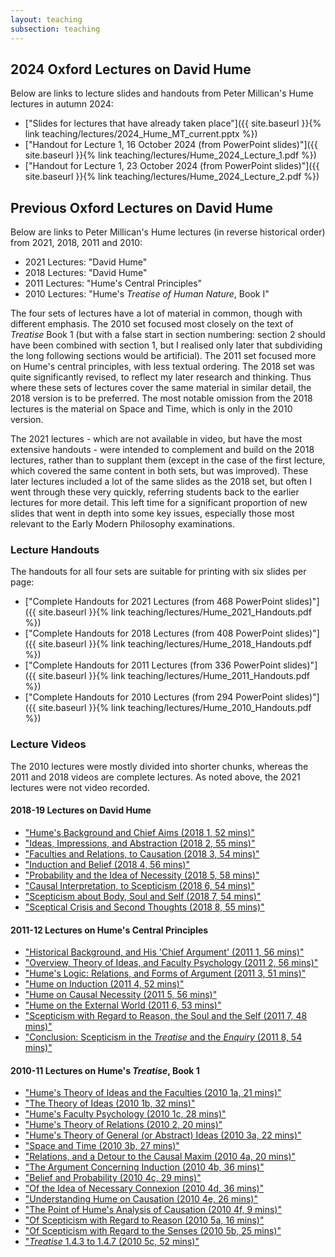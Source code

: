 ```yaml
---
layout: teaching
subsection: teaching
---
```

## 2024 Oxford Lectures on David Hume

Below are links to lecture slides and handouts from Peter Millican's Hume lectures in autumn 2024:

- ["Slides for lectures that have already taken place"]({{ site.baseurl }}{% link teaching/lectures/2024_Hume_MT_current.pptx %})
- ["Handout for Lecture 1, 16 October 2024 (from PowerPoint slides)"]({{ site.baseurl }}{% link teaching/lectures/Hume_2024_Lecture_1.pdf %})
- ["Handout for Lecture 1, 23 October 2024 (from PowerPoint slides)"]({{ site.baseurl }}{% link teaching/lectures/Hume_2024_Lecture_2.pdf %})

## Previous Oxford Lectures on David Hume

Below are links to Peter Millican's Hume lectures (in reverse historical order) from 2021, 2018, 2011 and 2010:

- 2021 Lectures: "David Hume"
- 2018 Lectures: "David Hume"
- 2011 Lectures: "Hume's Central Principles"
- 2010 Lectures: "Hume's *Treatise of Human Nature*, Book I"

The four sets of lectures have a lot of material in common, though with different emphasis. The 2010 set focused most closely on the text of *Treatise* Book 1 (but with a false start in section numbering: section 2 should have been combined with section 1, but I realised only later that subdividing the long following sections would be artificial). The 2011 set focused more on Hume's central principles, with less textual ordering. The 2018 set was quite significantly revised, to reflect my later research and thinking. Thus where these sets of lectures cover the same material in similar detail, the 2018 version is to be preferred. The most notable omission from the 2018 lectures is the material on Space and Time, which is only in the 2010 version.

The 2021 lectures - which are not available in video, but have the most extensive handouts - were intended to complement and build on the 2018 lectures, rather than to supplant them (except in the case of the first lecture, which covered the same content in both sets, but was improved). These later lectures included a lot of the same slides as the 2018 set, but often I went through these very quickly, referring students back to the earlier lectures for more detail. This left time for a significant proportion of new slides that went in depth into some key issues, especially those most relevant to the Early Modern Philosophy examinations.

### Lecture Handouts

The handouts for all four sets are suitable for printing with six slides per page:

- ["Complete Handouts for 2021 Lectures (from 468 PowerPoint slides)"]({{ site.baseurl }}{% link teaching/lectures/Hume_2021_Handouts.pdf %})
- ["Complete Handouts for 2018 Lectures (from 408 PowerPoint slides)"]({{ site.baseurl }}{% link teaching/lectures/Hume_2018_Handouts.pdf %})
- ["Complete Handouts for 2011 Lectures (from 336 PowerPoint slides)"]({{ site.baseurl }}{% link teaching/lectures/Hume_2011_Handouts.pdf %})
- ["Complete Handouts for 2010 Lectures (from 294 PowerPoint slides)"]({{ site.baseurl }}{% link teaching/lectures/Hume_2010_Handouts.pdf %})

### Lecture Videos

The 2010 lectures were mostly divided into shorter chunks, whereas the 2011 and 2018 videos are complete lectures. As noted above, the 2021 lectures were not video recorded.

#### 2018-19 Lectures on David Hume

- ["Hume's Background and Chief Aims (2018 1, 52 mins)"](http://podcasts.ox.ac.uk/hume-20181-humes-background-and-chief-aims)
- ["Ideas, Impressions, and Abstraction (2018 2, 55 mins)"](http://podcasts.ox.ac.uk/hume-20182-ideas-impressions-and-abstraction)
- ["Faculties and Relations, to Causation (2018 3, 54 mins)"](http://podcasts.ox.ac.uk/hume-20183-faculties-and-relations-causation)
- ["Induction and Belief (2018 4, 56 mins)"](http://podcasts.ox.ac.uk/hume-20184-induction-and-belief)
- ["Probability and the Idea of Necessity (2018 5, 58 mins)"](http://podcasts.ox.ac.uk/hume-20185-probability-and-idea-necessity)
- ["Causal Interpretation, to Scepticism (2018 6, 54 mins)"](http://podcasts.ox.ac.uk/hume-20186-causal-interpretation-scepticism)
- ["Scepticism about Body, Soul and Self (2018 7, 54 mins)"](http://podcasts.ox.ac.uk/hume-20187-scepticism-about-body-soul-and-self)
- ["Sceptical Crisis and Second Thoughts (2018 8, 55 
mins)"](http://podcasts.ox.ac.uk/hume-20188-sceptical-crisis-and-second-thoughts)


#### 2011-12 Lectures on Hume's Central Principles

- ["Historical Background, and His 'Chief Argument' (2011 1, 56 mins)"](http://podcasts.ox.ac.uk/1-historical-background-and-his-chief-argument)
- ["Overview, Theory of Ideas, and Faculty Psychology (2011 2, 56 mins)"](http://podcasts.ox.ac.uk/2-overview-theory-ideas-and-faculty-psychology)
- ["Hume's Logic: Relations, and Forms of Argument (2011 3, 51 mins)"](http://podcasts.ox.ac.uk/3-humes-logic-relations-and-forms-argument)
- ["Hume on Induction (2011 4, 52 mins)"](http://podcasts.ox.ac.uk/4-hume-induction)
- ["Hume on Causal Necessity (2011 5, 56 mins)"](http://podcasts.ox.ac.uk/5-hume-causal-necessity)
- ["Hume on the External World (2011 6, 53 mins)"](http://podcasts.ox.ac.uk/6-hume-external-world)
- ["Scepticism with Regard to Reason, the Soul and the Self (2011 7, 48 mins)"](http://podcasts.ox.ac.uk/7-scepticism-regard-reason-soul-and-self)
- ["Conclusion: Scepticism in the <i>Treatise</i> and the <i>Enquiry</i> (2011 8, 54 
mins)"](http://podcasts.ox.ac.uk/8-conclusion-scepticism-treatise-and-enquiry)


#### 2010-11 Lectures on Hume's *Treatise*, Book 1

- ["Hume's Theory of Ideas and the Faculties (2010 1a, 21 mins)"](http://podcasts.ox.ac.uk/1a-humes-theory-ideas-and-faculties)
- ["The Theory of Ideas (2010 1b, 32 mins)"](http://podcasts.ox.ac.uk/1b-theory-ideas)
- ["Hume's Faculty Psychology (2010 1c, 28 mins)"](http://podcasts.ox.ac.uk/1c-humes-faculty-psychology)
- ["Hume's Theory of Relations (2010 2, 20 mins)"](http://podcasts.ox.ac.uk/2-humes-theory-relations)
- ["Hume's Theory of General (or Abstract) Ideas (2010 3a, 22 mins)"](http://podcasts.ox.ac.uk/3a-humes-theory-general-or-abstract-ideas)
- ["Space and Time (2010 3b, 27 mins)"](http://podcasts.ox.ac.uk/3b-space-and-time)
- ["Relations, and a Detour to the Causal Maxim (2010 4a, 20 mins)"](http://podcasts.ox.ac.uk/4a-relations-and-detour-causal-maxim)
- ["The Argument Concerning Induction (2010 4b, 36 mins)"](http://podcasts.ox.ac.uk/4b-argument-concerning-induction)
- ["Belief and Probability (2010 4c, 29 mins)"](http://podcasts.ox.ac.uk/4c-belief-and-probability)
- ["Of the Idea of Necessary Connexion (2010 4d, 36 mins)"](http://podcasts.ox.ac.uk/4d-necessary-connection)
- ["Understanding Hume on Causation (2010 4e, 26 mins)"](http://podcasts.ox.ac.uk/4e-understanding-hume-causation)
- ["The Point of Hume's Analysis of Causation (2010 4f, 9 mins)"](http://podcasts.ox.ac.uk/4f-point-humes-analysis-causation)
- ["Of Scepticism with Regard to Reason (2010 5a, 16 mins)"](http://podcasts.ox.ac.uk/5a-skepticism-regard-reason)
- ["Of Scepticism with Regard to the Senses (2010 5b, 25 mins)"](http://podcasts.ox.ac.uk/5b-skepticism-regard-senses)
- ["*Treatise* 1.4.3 to 1.4.7 (2010 5c, 52 mins)"](http://podcasts.ox.ac.uk/5c-ancient-and-modern-philosophies)
